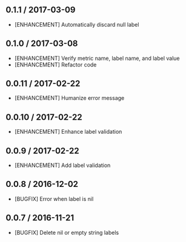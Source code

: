 ## 0.1.1 / 2017-03-09
* [ENHANCEMENT] Automatically discard null label

## 0.1.0 / 2017-03-08
* [ENHANCEMENT] Verify metric name, label name, and label value
* [ENHANCEMENT] Refactor code

## 0.0.11 / 2017-02-22
* [ENHANCEMENT] Humanize error message

## 0.0.10 / 2017-02-22
* [ENHANCEMENT] Enhance label validation

## 0.0.9 / 2017-02-22
* [ENHANCEMENT] Add label validation

## 0.0.8 / 2016-12-02
* [BUGFIX] Error when label is nil

## 0.0.7 / 2016-11-21
* [BUGFIX] Delete nil or empty string labels
